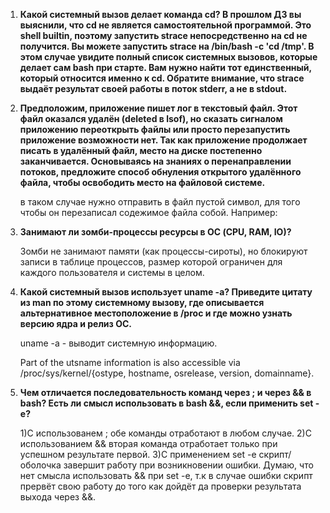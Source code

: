 1. **Какой системный вызов делает команда cd?
   В прошлом ДЗ вы выяснили, что cd не является самостоятельной программой. Это shell builtin, поэтому запустить strace непосредственно на cd не получится.    Вы можете запустить strace на /bin/bash -c 'cd /tmp'. В этом случае увидите полный список системных вызовов, которые делает сам bash при старте.
   Вам нужно найти тот единственный, который относится именно к cd. Обратите внимание, что strace выдаёт результат своей работы в поток stderr, а не в        stdout.**
   

3. **Предположим, приложение пишет лог в текстовый файл. Этот файл оказался удалён (deleted в lsof), но сказать сигналом приложению переоткрыть файлы или 	 просто перезапустить приложение возможности нет. Так как приложение продолжает писать в удалённый файл, место на диске постепенно заканчивается. 		    Основываясь на знаниях о перенаправлении потоков, предложите способ обнуления открытого удалённого файла, чтобы освободить место на файловой                системе.**
    
   в таком случае нужно отправить в файл пустой символ, для того чтобы он перезаписал содежимое файла собой.
   Например: 

4. **Занимают ли зомби-процессы ресурсы в ОС (CPU, RAM, IO)?**

   Зомби не занимают памяти (как процессы-сироты), но блокируют записи в таблице процессов, размер которой ограничен для каждого пользователя и системы в      целом.
   
6. **Какой системный вызов использует uname -a? Приведите цитату из man по этому системному вызову, где описывается альтернативное местоположение в /proc и      где можно узнать версию ядра и релиз ОС.**

    uname -a - выводит системную информацию.
    
    Part of the utsname information is also accessible via /proc/sys/kernel/{ostype, hostname, osrelease, version, domainname}.
   
7. **Чем отличается последовательность команд через ; и через && в bash? Есть ли смысл использовать в bash &&, если применить set -e?**

   1)С использованем ; обе команды отработают в любом случае.
   2)С использованием && вторая команда отработает только при успешном результате первой.
   3)С применением set -e скрипт/оболочка завершит работу при возникновении ошибки. Думаю, что нет смысла использовать && при set -e, т.к в случае ошибки       скрипт прервёт свою работу до того как дойдёт да проверки результата выхода через   &&.
